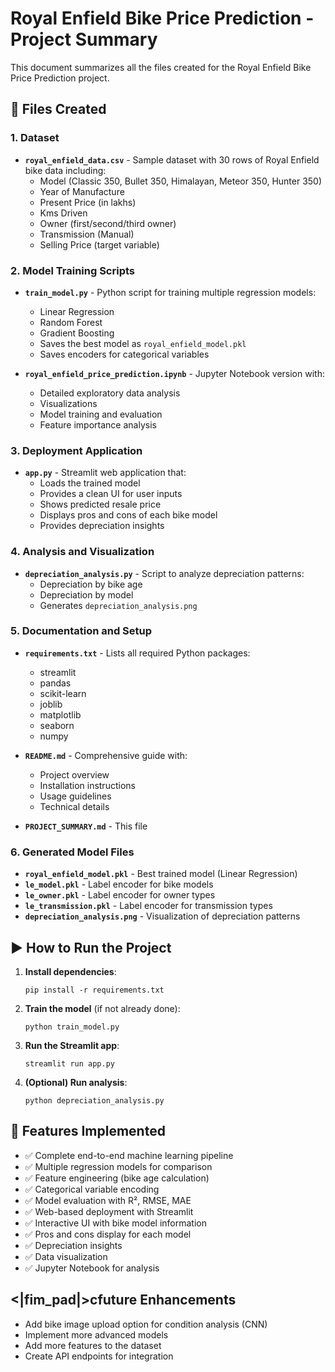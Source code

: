 # Royal Enfield Bike Price Prediction - Project Summary

This document summarizes all the files created for the Royal Enfield Bike Price Prediction project.

## 📁 Files Created

### 1. Dataset
- **`royal_enfield_data.csv`** - Sample dataset with 30 rows of Royal Enfield bike data including:
  - Model (Classic 350, Bullet 350, Himalayan, Meteor 350, Hunter 350)
  - Year of Manufacture
  - Present Price (in lakhs)
  - Kms Driven
  - Owner (first/second/third owner)
  - Transmission (Manual)
  - Selling Price (target variable)

### 2. Model Training Scripts
- **`train_model.py`** - Python script for training multiple regression models:
  - Linear Regression
  - Random Forest
  - Gradient Boosting
  - Saves the best model as `royal_enfield_model.pkl`
  - Saves encoders for categorical variables

- **`royal_enfield_price_prediction.ipynb`** - Jupyter Notebook version with:
  - Detailed exploratory data analysis
  - Visualizations
  - Model training and evaluation
  - Feature importance analysis

### 3. Deployment Application
- **`app.py`** - Streamlit web application that:
  - Loads the trained model
  - Provides a clean UI for user inputs
  - Shows predicted resale price
  - Displays pros and cons of each bike model
  - Provides depreciation insights

### 4. Analysis and Visualization
- **`depreciation_analysis.py`** - Script to analyze depreciation patterns:
  - Depreciation by bike age
  - Depreciation by model
  - Generates `depreciation_analysis.png`

### 5. Documentation and Setup
- **`requirements.txt`** - Lists all required Python packages:
  - streamlit
  - pandas
  - scikit-learn
  - joblib
  - matplotlib
  - seaborn
  - numpy

- **`README.md`** - Comprehensive guide with:
  - Project overview
  - Installation instructions
  - Usage guidelines
  - Technical details

- **`PROJECT_SUMMARY.md`** - This file

### 6. Generated Model Files
- **`royal_enfield_model.pkl`** - Best trained model (Linear Regression)
- **`le_model.pkl`** - Label encoder for bike models
- **`le_owner.pkl`** - Label encoder for owner types
- **`le_transmission.pkl`** - Label encoder for transmission types
- **`depreciation_analysis.png`** - Visualization of depreciation patterns

## ▶️ How to Run the Project

1. **Install dependencies**:
   ```
   pip install -r requirements.txt
   ```

2. **Train the model** (if not already done):
   ```
   python train_model.py
   ```

3. **Run the Streamlit app**:
   ```
   streamlit run app.py
   ```

4. **(Optional) Run analysis**:
   ```
   python depreciation_analysis.py
   ```

## 🎯 Features Implemented

- ✅ Complete end-to-end machine learning pipeline
- ✅ Multiple regression models for comparison
- ✅ Feature engineering (bike age calculation)
- ✅ Categorical variable encoding
- ✅ Model evaluation with R², RMSE, MAE
- ✅ Web-based deployment with Streamlit
- ✅ Interactive UI with bike model information
- ✅ Pros and cons display for each model
- ✅ Depreciation insights
- ✅ Data visualization
- ✅ Jupyter Notebook for analysis

## <|fim_pad|>cfuture Enhancements

- Add bike image upload option for condition analysis (CNN)
- Implement more advanced models
- Add more features to the dataset
- Create API endpoints for integration